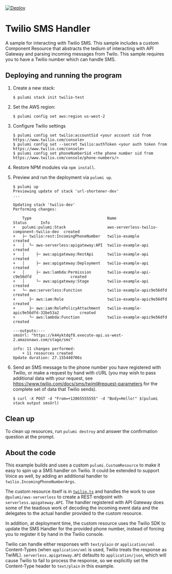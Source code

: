 [![Deploy](https://get.pulumi.com/new/button.svg)](https://app.pulumi.com/new)

# Twilio SMS Handler

A sample for interacting with Twilio SMS. This sample includes a custom Component Resource that abstracts the tedium of interacting with API Gateway and parsing incoming messages from Twilo. This sample requires you to have a Twilio number which can handle SMS.

## Deploying and running the program

1. Create a new stack:

    ```
    $ pulumi stack init twilio-test
    ```

1. Set the AWS region:

    ```
    $ pulumi config set aws:region us-west-2
    ```

1. Configure Twilio settings 

    ```
    $ pulumi config set twilio:accountSid <your account sid from https://www.twilio.com/console>
    $ pulumi config set --secret twilio:authToken <your auth token from https://www.twilio.com/console>
    $ pulumi config set phoneNumberSid <the phone number sid from https://www.twilio.com/console/phone-numbers/>
    ```

1. Restore NPM modules via `npm install`.

1. Preview and run the deployment via `pulumi up`. 
    ```
    $ pulumi up
    Previewing update of stack 'url-shortener-dev'
    ...

    Updating stack 'twilio-dev'
    Performing changes:

        Type                                 Name                                        Status      Info
    +   pulumi:pulumi:Stack                  aws-serverless-twilio-component-twilio-dev  created
    +   ├─ twilio:rest:IncomingPhoneNumber   twilio-example                              created
    +   │  └─ aws-serverless:apigateway:API  twilio-example-api                          created
    +   │     ├─ aws:apigateway:RestApi      twilio-example-api                          created
    +   │     ├─ aws:apigateway:Deployment   twilio-example-api                          created
    +   │     ├─ aws:lambda:Permission       twilio-example-api-c9e56dfd                 created
    +   │     └─ aws:apigateway:Stage        twilio-example-api                          created
    +   └─ aws:serverless:Function           twilio-example-apic9e56dfd                  created
    +      ├─ aws:iam:Role                   twilio-example-apic9e56dfd                  created
    +      ├─ aws:iam:RolePolicyAttachment   twilio-example-apic9e56dfd-32be53a2         created
    +      └─ aws:lambda:Function            twilio-example-apic9e56dfd                  created

    ---outputs:---
    smsUrl: "https://k44yktdqf8.execute-api.us-west-2.amazonaws.com/stage/sms"

    info: 11 changes performed:
        + 11 resources created
    Update duration: 27.155440706s
    ```

1. Send an SMS message to the phone number you have registered with Twilio, or make a request by hand with cURL (you may wish to pass additional data with your request, see https://www.twilio.com/docs/sms/twiml#request-parameters for the complete set of data that Twilio sends).

    ```
    $ curl -X POST -d "From=+12065555555" -d "Body=Hello!" $(pulumi stack output smsUrl)
    ```

## Clean up

To clean up resources, run `pulumi destroy` and answer the confirmation question at the prompt.

## About the code

This example builds and uses a custom `pulumi.CustomResource` to make it easy to spin up a SMS handler on Twilio. It could be extended to support Voice as well, by adding an additional handler to `twilio.IncomingPhoneNumberArgs`.

The custom resource itself is in [`twilio.ts`](./twilio.ts) and handles the work to use `@pulumi/aws-serverless` to create a REST endpoint with `serverless.apigateway.API`. The handler registered with API Gateway does some of the teadious work of decoding the incoming event data and the delegates to the actual handler provided to the custom resource. 

In addition, at deployment time, the custom resource uses the Twilio SDK to update the SMS Handler for the provided phone number, instead of forcing you to register it by hand in the Twilio console.

Twilio can handle either responses with `text/plain` or `application/xml` Content-Types (when `application/xml` is used, Twilio treats the response as TwiML). `serverless.apigateway.API` defaults to `application/json`, which will cause Twilio to fail to process the response, so we explicitly set the Content-Type header to `text/plain` in this example.